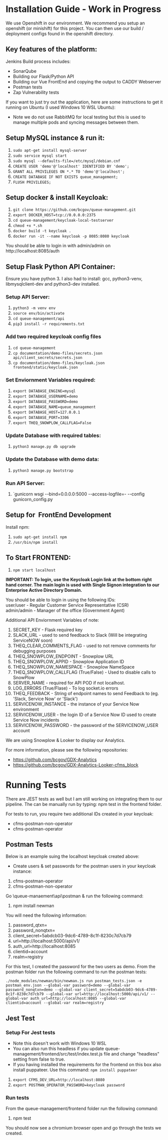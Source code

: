 # Installation Guide - Work in Progress

We use Openshift in our environment. We recommend you setup an openshift (or minishift) for this project. You can then use our build / deployment configs found in the openshift directory.

## Key features of the platform:

Jenkins Build process includes:

- SonarQube
- Building our Flask/Python API
- Building our Vue FrontEnd and copying the output to CADDY Webserver
- Postman tests
- Zap Vulnerability tests

If you want to just try out the application, here are some instructions to get it running on Ubuntu (I used Windows 10 WSL Ubuntu):

- Note we do not use RabbitMQ for local testing but this is used to manage multiple pods and syncing messages between them.

## Setup MySQL instance & run it:

1. `sudo apt-get install mysql-server`
1. `sudo service mysql start`
1. `sudo mysql --defaults-file=/etc/mysql/debian.cnf`
1. `CREATE USER 'demo'@'localhost' IDENTIFIED BY 'demo';`
1. `GRANT ALL PRIVILEGES ON *.* TO 'demo'@'localhost';`
1. `CREATE DATABASE IF NOT EXISTS queue_management;`
1. `FLUSH PRIVILEGES;`

## Setup docker & install Keycloak:

1. `git clone https://github.com/bcgov/queue-management.git`
1. `export DOCKER_HOST=tcp://0.0.0.0:2375`
1. `cd queue-management/keycloak-local-testserver`
1. `chmod +x *.sh`
1. `docker build -t keycloak .`
1. `docker run -it --name keycloak -p 8085:8080 keycloak`

You should be able to login in with admin/admin on http://localhost:8085/auth

## Setup Flask Python API Container:

Ensure you have python 3. I also had to install: gcc, python3-venv, libmysqlclient-dev and python3-dev installed.

### Setup API Server:

1. `python3 -m venv env`
1. `source env/bin/activate`
1. `cd queue-management/api`
1. `pip3 install -r requirements.txt`

### Add two required keycloak config files

1. `cd queue-management`
1. `cp documentation/demo-files/secrets.json api/client_secrets/secrets.json`
1. `cp documentation/demo-files/keycloak.json frontend/static/keycloak.json`

### Set Enviornment Variables required:

1. `export DATABASE_ENGINE=mysql`
1. `export DATABASE_USERNAME=demo`
1. `export DATABASE_PASSWORD=demo`
1. `export DATABASE_NAME=queue_management`
1. `export DATABASE_HOST=127.0.0.1`
1. `export DATABASE_PORT=3306`
1. `export THEQ_SNOWPLOW_CALLFLAG=False`

### Update Database with required tables:

1. `python3 manage.py db upgrade`

### Update the Database with demo data:

1. `python3 manage.py bootstrap`

### Run API Server:

1. `gunicorn wsgi --bind=0.0.0.0:5000 --access-logfile=- --config gunicorn_config.py

## Setup for  FrontEnd Development

Install npm:

1. `sudo apt-get install npm`
1. `/usr/bin/npm install`

## To Start FRONTEND:

1. `npm start localhost`

**IMPORTANT: To login, use the Keycloak Login link at the bottom right hand corner. The main login is used with Single Signon integration to our Enterprise Active Directory Domain.**

You should be able to login in using the following IDs:  
user/user - Regular Customer Service Representative (CSR)  
admin/admin - Manager of the office (Government Agent)

Additional API Enviornment Variables of note:

1. SECRET_KEY - Flask required key
1. SLACK_URL - used to send feedback to Slack (Will be integrating ServiceNOW soon)
1. THEQ_CLEAR_COMMENTS_FLAG - used to not remove comments for debugging purposes
1. THEQ_SNOWPLOW_ENDPOINT - Snowplow URL
1. THEQ_SNOWPLOW_APPID - Snowplow Application ID
1. THEQ_SNOWPLOW_NAMESPACE - Snowplow NameSpace
1. THEQ_SNOWPLOW_CALLFLAG (True/False) - Used to disable calls to SnowPlow
1. SERVER_NAME - required for API POD if not localhost.
1. LOG_ERRORS (True/Flase) - To log socket.io errors
1. THEQ_FEEDBACK - String of endpoint names to send Feedback to (eg. 'Slack, Service Now' or 'Slack')
1. SERVICENOW_INSTANCE - the instance of your Service Now environment
1. SERVICENOW_USER - the login ID of a Service Now ID used to create Service Now incidents
1. SERVICENOW_PASSWORD - the password of the SERVICENOW_USER account

We are using Snowplow & Looker to display our Analytics.

For more information, please see the following repositories:

- https://github.com/bcgov/GDX-Analytics
- https://github.com/bcgov/GDX-Analytics-Looker-cfms_block

# Running Tests

There are JEST tests as well but I am still working on integrating them to our pipeline. The can be manually run by typing: npm test in the frontend folder.

For tests to run, you require two additional IDs created in your keycloak:

- cfms-postman-non-operator
- cfms-postman-operator

## Postman Tests

Below is an example suing the localhost keycloak created above:

- Create users & set passwords for the postman users in your keycloak instance:

1. cfms-postman-operator
1. cfms-postman-non-operator

Go \queue-manaement\api\postman & run the following command:

1. npm install newman

You will need the following information:

1. password_qtxn=<cfms-postman-operator userid password>
1. password_nonqtxn=<cfms-postman-non-operator userid password>
1. client_secret=5abdcb03-9dc6-4789-8c1f-8230c7d7cb79
1. url=http://localhost:5000/api/v1/
1. auth_url=http://localhost:8085
1. clientid=account
1. realm=registry

For this test, I created the password for the two users as demo. From the postman folder run the following command to run the postman tests:

`./node_modules/newman/bin/newman.js run postman_tests.json -e postman_env.json --global-var password=demo --global-var password_nonqtxn=demo --global-var client_secret=5abdcb03-9dc6-4789-8c1f-8230c7d7cb79 --global-var url=http://localhost:5000/api/v1/ --global-var auth_url=http://localhost:8085 --global-var clientid=account --global-var realm=registry`

## Jest Test

### Setup For Jest tests

- Note this doesn't work with Windows 10 WSL
- You can also run this headless if you update queue-management/frontend/src/test/index.test.js file and change "headless" setting from false to true.
- If you having installed the requirements for the frontend on this box also install puppateer. Use this command: `npm install puppateer`

1. `export CFMS_DEV_URL=http://localhost:8080`
1. `export POSTMAN_OPERATOR_PASSWORD=keycloak password`

### Run tests

From the queue-management/frontend folder run the following command:

1. npm test

You should now see a chromium browser open and go through the tests we created.
